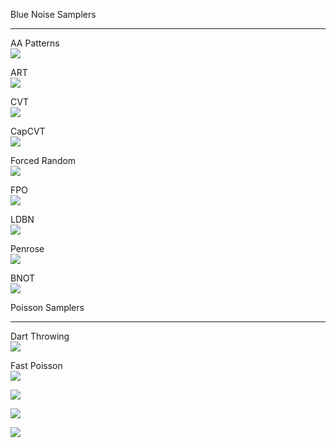 Blue Noise Samplers

* * *

AA Patterns  
 [![](data/aapatterns/aapatterns_1024.png)](sampler_aapatterns.html) 

ART  
 [![](data/art/art_1024.png)](sampler_art.html) 

CVT  
 [![](data/CVT/CVT_1024.png)](sampler_CVT.html) 

CapCVT  
 [![](data/CapCVT/CapCVT_1024.png)](sampler_CapCVT.html) 

Forced Random  
 [![](data/forced_random/forced_random_1024.png)](sampler_forced_random.html) 

FPO  
 [![](data/FPO/FPO_1024.png)](sampler_FPO.html) 

LDBN  
 [![](data/ldbn/ldbn_1024.png)](sampler_ldbn.html) 

Penrose  
 [![](data/penrose/penrose_1024.png)](sampler_penrose.html) 

BNOT  
 [![](data/BNOT/BNOT_1024.png)](sampler_BNOT.html) 

Poisson Samplers

* * *

Dart Throwing  
 [![](data/dart_throwing/dart_throwing_1024.png)](sampler_dart_throwing.html) 

Fast Poisson  
 [![](data/fastpoisson/fastpoisson_1024.png)](sampler_fastpoisson.html) 

![](data/empty.png)

![](data/empty.png)

![](data/empty.png)